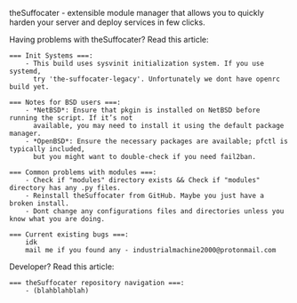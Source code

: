 theSuffocater - extensible module manager that allows you to
quickly harden your server and deploy services in few clicks.

Having problems with theSuffocater? Read this article:

    === Init Systems ===:
        - This build uses sysvinit initialization system. If you use systemd,
          try 'the-suffocater-legacy'. Unfortunately we dont have openrc build yet.
        
    === Notes for BSD users ===:
        - *NetBSD*: Ensure that pkgin is installed on NetBSD before running the script. If it’s not
          available, you may need to install it using the default package manager.
        - *OpenBSD*: Ensure the necessary packages are available; pfctl is typically included,
          but you might want to double-check if you need fail2ban.
    
    === Common problems with modules ===:
        - Check if "modules" directory exists && Check if "modules" directory has any .py files.
        - Reinstall theSuffocater from GitHub. Maybe you just have a broken install.
        - Dont change any configurations files and directories unless you know what you are doing.
    
    === Current existing bugs ===:
        idk
        mail me if you found any - industrialmachine2000@protonmail.com


Developer? Read this article:
    
    === theSuffocater repository navigation ===:
        - (blahblahblah)
